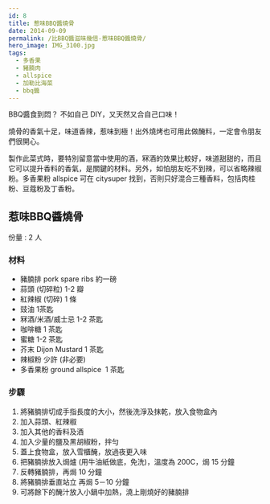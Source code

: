 ```yaml
---
id: 8
title: 惹味BBQ醬燒骨
date: 2014-09-09
permalink: /比BBQ醬滋味幾倍-惹味BBQ醬燒骨/
hero_image: IMG_3100.jpg
tags:
  - 多香果
  - 豬腩肉
  - allspice
  - 加勒比海菜
  - bbq醬
---
```



BBQ醬食到悶？ 不如自己 DIY，又天然又合自己口味！

燒骨的香氣十足，味道香辣，惹味到極！出外燒烤也可用此做醃料，一定會令朋友們很開心。

製作此菜式時，要特別留意當中使用的酒，冧酒的效果比較好，味道甜甜的，而且它可以提升香料的香氣，是關鍵的材料。另外，如怕朋友吃不到辣，可以省略辣椒粉。多香果粉 allspice 可在 citysuper 找到，否則只好混合三種香料，包括肉桂粉、豆蔻粉及丁香粉。

<!--more-->

## 惹味BBQ醬燒骨

份量 : 2 人

### 材料
* 豬腩排 pork spare ribs 約一磅
* 蒜頭 (切碎粒) 1-2 瓣
* 紅辣椒 (切碎) 1 條
* 豉油 1茶匙
* 冧酒/米酒/威士忌 1-2 茶匙
* 咖啡糖 1 茶匙
* 蜜糖 1-2 茶匙
* 芥末 Dijon Mustard 1 茶匙
* 辣椒粉 少許 (非必要)
* 多香果粉 ground allspice  1 茶匙



### 步驟
1. 將豬腩排切成手指長度的大小，然後洗淨及抹乾，放入食物盒內
2. 加入蒜頭、紅辣椒
3. 加入其他的香料及酒
4. 加入少量的鹽及黑胡椒粉，拌勻
5. 蓋上食物盒，放入雪櫃醃，放過夜更入味
6. 把豬腩排放入焗爐 (用牛油紙做底，免洗)，溫度為 200C，焗 15 分鐘
7. 反轉豬腩排，再焗 10 分鐘
8. 將豬腩排垂直站立 再焗 5－10 分鐘
9. 可將餘下的醃汁放入小鍋中加熱，澆上剛燒好的豬腩排
